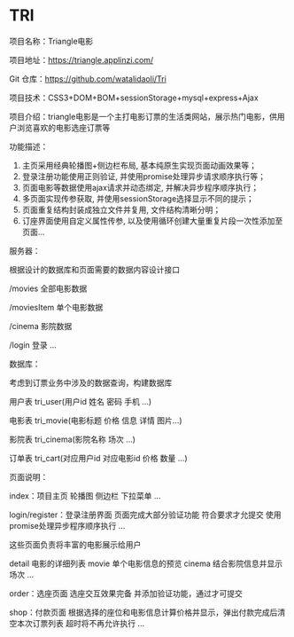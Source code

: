# TRI
项目名称：Triangle电影

项目地址：https://triangle.applinzi.com/ 

Git 仓库：https://github.com/watalidaoli/Tri

项目技术：CSS3+DOM+BOM+sessionStorage+mysql+express+Ajax

项目介绍：triangle电影是一个主打电影订票的生活类网站，展示热门电影，供用户浏览喜欢的电影选座订票等

功能描述：
  1. 主页采用经典轮播图+侧边栏布局, 基本纯原生实现页面动画效果等；
  2. 登录注册功能使用正则验证, 并使用promise处理异步请求顺序执行等；
  3. 页面电影等数据使用ajax请求并动态绑定, 并解决异步程序顺序执行；
  4. 多页面实现传参获取, 并使用sessionStorage选择显示不同的提示；
  5. 页面重复结构封装成独立文件并复用, 文件结构清晰分明；
  6. 订座界面使用自定义属性传参, 以及使用循环创建大量重复片段一次性添加至页面...

服务器：

根据设计的数据库和页面需要的数据内容设计接口

   /movies 全部电影数据
   
   /moviesItem 单个电影数据
   
   /cinema 影院数据
   
   /login 登录 ...
   
数据库：

考虑到订票业务中涉及的数据查询，构建数据库

   用户表 tri_user(用户id 姓名 密码 手机 ...) 
   
   电影表 tri_movie(电影标题 价格 信息 详情 图片...)
   
   影院表 tri_cinema(影院名称 场次 ...)
   
   订单表 tri_cart(对应用户id 对应电影id 价格 数量 ...)

   
页面说明：

  index：项目主页
  轮播图 侧边栏 下拉菜单 ...
  
  login/register：登录注册界面
  页面完成大部分验证功能 符合要求才允提交
  使用promise处理异步程序顺序执行 ... 
  
  这些页面负责将丰富的电影展示给用户
  
  detail 电影的详细列表
  movie 单个电影信息的预览
  cinema 结合影院信息并显示场次 ...
  
  order：选座页面
  选座交互效果完备 并添加验证功能，通过才可提交
  
  shop：付款页面
  根据选择的座位和电影信息计算价格并显示，弹出付款完成后清空本次订票列表
  超时将不再允许执行 ...


